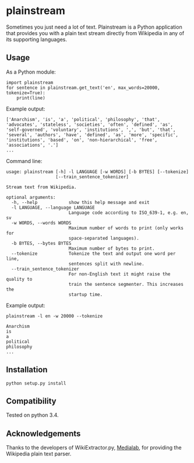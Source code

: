 plainstream
========

Sometimes you just need a lot of text. Plainstream is a Python application that provides you with a plain text stream directly from Wikipedia in any of its supporting languages.

Usage
-----

As a Python module:

    import plainstream
    for sentence in plainstream.get_text('en', max_words=20000, tokenize=True):
        print(line)

Example output:

    ['Anarchism', 'is', 'a', 'political', 'philosophy', 'that', 'advocates', 'stateless', 'societies', 'often', 'defined', 'as', 'self-governed', 'voluntary', 'institutions', ',', 'but', 'that', 'several', 'authors', 'have', 'defined', 'as', 'more', 'specific', 'institutions', 'based', 'on', 'non-hierarchical', 'free', 'associations', '.']
    ...


Command line:

    usage: plainstream [-h] -l LANGUAGE [-w WORDS] [-b BYTES] [--tokenize]
                       [--train_sentence_tokenizer]

    Stream text from Wikipedia.

    optional arguments:
      -h, --help            show this help message and exit
      -l LANGUAGE, --language LANGUAGE
                            Language code according to ISO_639-1, e.g. en, sv
      -w WORDS, --words WORDS
                            Maximum number of words to print (only works for
                            space-separated languages).
      -b BYTES, --bytes BYTES
                            Maximum number of bytes to print.
      --tokenize            Tokenize the text and output one word per line,
                            sentences split with newline.
      --train_sentence_tokenizer
                            For non-English text it might raise the quality to
                            train the sentence segmenter. This increases the
                            startup time.

Example output:

    plainstream -l en -w 20000 --tokenize

    Anarchism
    is
    a
    political
    philosophy    
    ...


Installation
------------
`python setup.py install`

Compatibility
-------------
Tested on python 3.4.

Acknowledgements
----------------

Thanks to the developers of WikiExtractor.py, [Medialab](http://medialab.di.unipi.it/wiki/Wikipedia_Extractor), for providing the Wikipedia plain text parser. 


